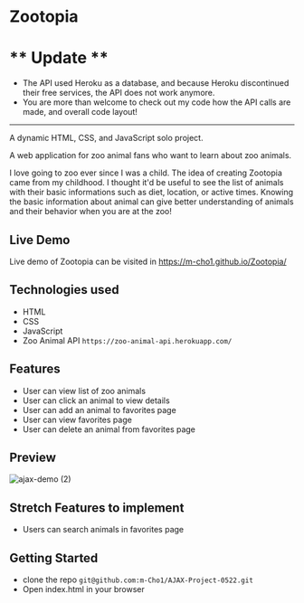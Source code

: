 # Zootopia

# ** Update **
  * The API used Heroku as a database, and because Heroku discontinued their free services, the API does not work anymore.
  * You are more than welcome to check out my code how the API calls are made, and overall code layout!
  <hr>

A dynamic HTML, CSS, and JavaScript solo project.

A web application for zoo animal fans who want to learn about zoo animals.

I love going to zoo ever since I was a child. The idea of creating Zootopia came from my childhood. I thought it'd be useful to see the list of animals with their basic informations such as diet, location, or active times. Knowing the basic information about animal can give better understanding of animals and their behavior when you are at the zoo!

## Live Demo
Live demo of Zootopia can be visited in https://m-cho1.github.io/Zootopia/

## Technologies used
* HTML
* CSS
* JavaScript
 * Zoo Animal API ``https://zoo-animal-api.herokuapp.com/``

## Features
* User can view list of zoo animals
* User can click an animal to view details
* User can add an animal to favorites page
* User can view favorites page
* User can delete an animal from favorites page

## Preview
![ajax-demo (2)](https://user-images.githubusercontent.com/96744088/184449844-b1c5718c-9b1a-48c4-9e75-8dd6a9fd6796.gif)

## Stretch Features to implement
* Users can search animals in favorites page

## Getting Started
* clone the repo ``git@github.com:m-Cho1/AJAX-Project-0522.git``
* Open index.html in your browser
